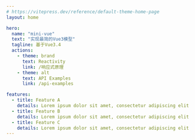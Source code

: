 ```yaml
---
# https://vitepress.dev/reference/default-theme-home-page
layout: home

hero:
  name: "mini-vue"
  text: "实现最简的Vue3模型"
  tagline: 基于Vue3.4
  actions:
    - theme: brand
      text: Reactivity
      link: /响应式原理
    - theme: alt
      text: API Examples
      link: /api-examples

features:
  - title: Feature A
    details: Lorem ipsum dolor sit amet, consectetur adipiscing elit
  - title: Feature B
    details: Lorem ipsum dolor sit amet, consectetur adipiscing elit
  - title: Feature C
    details: Lorem ipsum dolor sit amet, consectetur adipiscing elit
---
```

